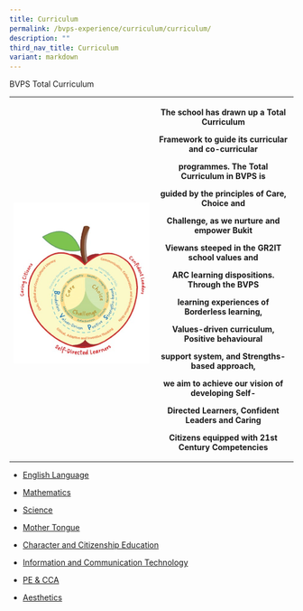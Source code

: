 ```yaml
---
title: Curriculum
permalink: /bvps-experience/curriculum/curriculum/
description: ""
third_nav_title: Curriculum
variant: markdown
---
```

<p>BVPS Total Curriculum</p>
<table style="minWidth: 50px">
<colgroup>
<col>
<col>
</colgroup>
<tbody>
<tr>
<th rowspan="1" colspan="1">
<p></p>
<div class="isomer-image-wrapper">
<img style="width: 100%" height="auto" width="100%" alt="" src="/images/BVPS Experience/Curriculum/Total_Curriculum.jpg">
</div>
</th>
<th rowspan="1" colspan="1">
<p>The school has drawn up a Total Curriculum</p>
<p>Framework to guide its curricular and co-curricular</p>
<p>programmes. The Total Curriculum in BVPS is</p>
<p>guided by the principles of Care, Choice and</p>
<p>Challenge, as we nurture and empower Bukit</p>
<p>Viewans steeped in the GR2IT school values and</p>
<p>ARC learning dispositions. Through the BVPS</p>
<p>learning experiences of Borderless learning,</p>
<p>Values-driven curriculum, Positive behavioural</p>
<p>support system, and Strengths-based approach,</p>
<p>we aim to achieve our vision of developing Self-</p>
<p>Directed Learners, Confident Leaders and Caring</p>
<p>Citizens equipped with 21st Century Competencies</p>
</th>
</tr>
</tbody>
</table>
<p></p>
<ul data-tight="true" class="tight">
<li>
<p><a href="/bvps-experience/curriculum/english" rel="noopener noreferrer nofollow" target="_blank">English Language</a>
</p>
</li>
<li>
<p><a href="/bvps-experience/curriculum/maths" rel="noopener noreferrer nofollow" target="_blank">Mathematics</a>
</p>
</li>
<li>
<p><a href="/bvps-experience/curriculum/sci/" rel="noopener noreferrer nofollow" target="_blank">Science</a>
</p>
</li>
<li>
<p><a href="/bvps-experience/curriculum/mt/" rel="noopener noreferrer nofollow" target="_blank">Mother Tongue</a>
</p>
</li>
<li>
<p><a href="/bvps-experience/curriculum/cce/" rel="noopener noreferrer nofollow" target="_blank">Character and Citizenship Education</a>
</p>
</li>
<li>
<p><a href="/bvps-experience/curriculum/ict/" rel="noopener noreferrer nofollow" target="_blank">Information and Communication Technology</a>
</p>
</li>
<li>
<p><a href="/bvps-experience/curriculum/pe" rel="noopener noreferrer nofollow" target="_blank">PE &amp; CCA</a>
</p>
</li>
<li>
<p><a href="/bvps-experience/curriculum/aesthetics/" rel="noopener noreferrer nofollow" target="_blank">Aesthetics</a>
</p>
</li>
</ul>
<p></p>